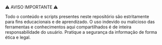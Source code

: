 ⚠️ AVISO IMPORTANTE ⚠️

Todo o conteúdo e scripts presentes neste repositório são estritamente para fins educacionais e de aprendizado. O uso indevido ou malicioso das ferramentas e conhecimentos aqui compartilhados é de inteira responsabilidade do usuário. Pratique a segurança da informação de forma ética e legal.
